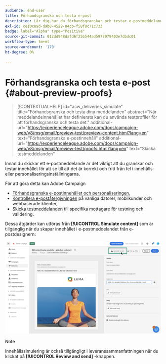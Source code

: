 ```yaml
---
audience: end-user
title: Förhandsgranska och testa e-post
description: Lär dig hur du förhandsgranskar och testar e-postmeddelanden
exl-id: ce10c89d-d9b8-4529-84cb-f58f8c71c733
badge: label="Alpha" type="Positive"
source-git-commit: 012dd948dafd6f25b544ad5977979403e7dbdc01
workflow-type: tm+mt
source-wordcount: '170'
ht-degree: 0%

---
```


# Förhandsgranska och testa e-post {#about-preview-proofs}

>[!CONTEXTUALHELP]
>id="acw_deliveries_simulate"
>title="Förhandsgranska och testa dina meddelanden"
>abstract="När meddelandeinnehållet har definierats kan du använda testprofiler för att förhandsgranska och testa det."
>additional-url="https://experienceleague.adobe.com/docs/campaign-web/v8/msg/email/preview-test/preview-content.html?lang=en" text="Förhandsgranska e-postinnehåll"
>additional-url="https://experienceleague.adobe.com/docs/campaign-web/v8/msg/email/preview-test/proofs.html?lang=en" text="Skicka testmeddelanden"

Innan du skickar ett e-postmeddelande är det viktigt att du granskar och testar innehållet för att se till att det är korrekt och fritt från fel i innehålls- eller personaliseringsinställningarna.

För att göra detta kan Adobe Campaign

* [Förhandsgranska e-postinnehållet och personaliseringen](preview-content.md),
* [Kontrollera e-poståtergivningen](#rendering) på vanliga datorer, mobilkunder och webbaserade klienter,
* [Skicka testmeddelanden](proofs.md) till specifika mottagare för testning och validering.

Dessa åtgärder kan utföras från **[!UICONTROL Simulate content]** som är tillgänglig när du skapar innehållet i e-postmeddelandet från e-postdesignern:

![](assets/simulate.png)

>[!NOTE]
>
>Innehållssimulering är också tillgängligt i leveranssammanfattningen när du klickat på **[!UICONTROL Review and send]** -knappen.

